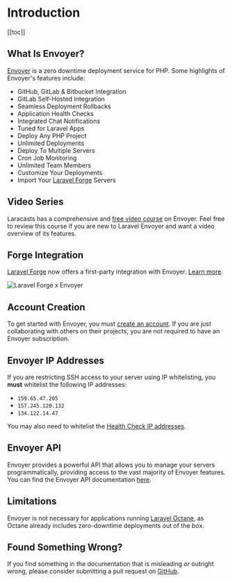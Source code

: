 # Introduction

[[toc]]

## What Is Envoyer?

[Envoyer](https://envoyer.io) is a zero downtime deployment service for PHP. Some highlights of Envoyer's features include:

- GitHub, GitLab & Bitbucket Integration
- GitLab Self-Hosted Integration
- Seamless Deployment Rollbacks
- Application Health Checks
- Integrated Chat Notifications
- Tuned for Laravel Apps
- Deploy Any PHP Project
- Unlimited Deployments
- Deploy To Multiple Servers
- Cron Job Monitoring
- Unlimited Team Members
- Customize Your Deployments
- Import Your [Laravel Forge](https://forge.laravel.com) Servers

## Video Series

Laracasts has a comprehensive and [free video course](https://laracasts.com/series/envoyer) on Envoyer. Feel free to review this course if you are new to Laravel Envoyer and want a video overview of its features.

## Forge Integration

[Laravel Forge](https://forge.laravel.com) now offers a first-party integration with Envoyer. [Learn more](https://blog.laravel.com/forge-zero-downtime-deployments).

![Laravel Forge x Envoyer](/img/forge-envoyer-integration-header.png)

## Account Creation

To get started with Envoyer, you must [create an account](https://envoyer.io/auth/register). If you are just collaborating with others on their projects, you are not required to have an Envoyer subscription.

## Envoyer IP Addresses

If you are restricting SSH access to your server using IP whitelisting, you **must** whitelist the following IP addresses:

- `159.65.47.205`
- `157.245.120.132`
- `134.122.14.47`

You may also need to whitelist the [Health Check IP addresses](/projects/management.html#health-checks).

## Envoyer API

Envoyer provides a powerful API that allows you to manage your servers programmatically, providing access to the vast majority of Envoyer features. You can find the Envoyer API documentation [here](https://envoyer.io/api-documentation).

## Limitations

Envoyer is not necessary for applications running [Laravel Octane](https://github.com/laravel/octane), as Octane already includes zero-downtime deployments out of the box.

## Found Something Wrong?

If you find something in the documentation that is misleading or outright wrong, please consider submitting a pull request on [GitHub](https://github.com/laravel/envoyer-docs).
